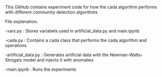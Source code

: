 This GitHub contains experiment code for how the cada algorithm performs with different community detection algorithms

File explanation:

  -vars.py : Stores variabels used in artificial_data.py and main.ipynb
  
  -cada.py : Contains a cada class that performs the cada algorithm and operations
  
  -artificial_data.py : Generates artificial data with the Newman-Watts-Strogatz model and injects it with anomalies
  
  -main.ipynb : Runs the experiments
